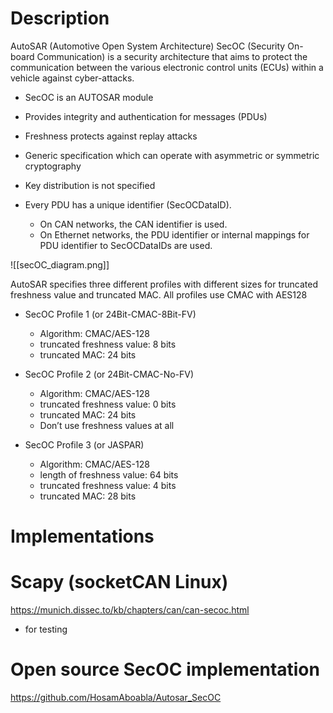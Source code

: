 
# Description

AutoSAR (Automotive Open System Architecture) SecOC (Security On-board Communication) is a security architecture that aims to protect the communication between the various electronic control units (ECUs) within a vehicle against cyber-attacks.

- SecOC is an AUTOSAR module
- Provides integrity and authentication for messages (PDUs)
- Freshness protects against replay attacks
- Generic specification which can operate with asymmetric or symmetric cryptography
- Key distribution is not specified
    
- Every PDU has a unique identifier (SecOCDataID).
    - On CAN networks, the CAN identifier is used.
    - On Ethernet networks, the PDU identifier or internal mappings for PDU identifier to SecOCDataIDs are used.


![[secOC_diagram.png]]


AutoSAR specifies three different profiles with different sizes for truncated freshness value and truncated MAC. All profiles use CMAC with AES128

- SecOC Profile 1 (or 24Bit-CMAC-8Bit-FV)
    - Algorithm: CMAC/AES-128
    - truncated freshness value: 8 bits
    - truncated MAC: 24 bits
        
- SecOC Profile 2 (or 24Bit-CMAC-No-FV)
    - Algorithm: CMAC/AES-128
    - truncated freshness value: 0 bits
    - truncated MAC: 24 bits
    - Don’t use freshness values at all
        
- SecOC Profile 3 (or JASPAR)
    - Algorithm: CMAC/AES-128
    - length of freshness value: 64 bits
    - truncated freshness value: 4 bits
    - truncated MAC: 28 bits

# Implementations
# Scapy (socketCAN Linux)
https://munich.dissec.to/kb/chapters/can/can-secoc.html
- for testing
# Open source SecOC implementation

https://github.com/HosamAboabla/Autosar_SecOC

